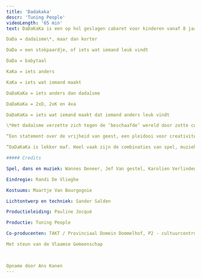 ```yaml
---
title: 'Dadakaka'
descr: 'Tuning People'
videoLength: '65 min'
text: DaDaKaKa is een op hol geslagen cabaret voor kinderen vanaf 8 jaar (en hun ouders en grootouders en vrienden van hun ouders en grootouders). Verschillende acts doordrongen van wilde creativiteit volgen elkaar op. DaDaKaKa is een combinatie van hoekige dans, gebroken pianomuziek, geflipte beelden en gestoorde teksten. DaDaKaKa is een voorstelling over wat kan en wat niet kan. De wereld barst van de regels, in deze voorstelling zijn er geen: een schilderij kan zingen en letters kunnen dansen.

DaDa = dadaïsme\*, maar dan korter

DaDa = een stokpaardje, of iets wat iemand leuk vindt

DaDa = babytaal

KaKa = iets anders

KaKa = iets wat iemand maakt

DaDaKaKa = iets anders dan dadaïsme

DaDaKaKa = 2xD, 2xK en 4xa

DaDaKaKa = iets wat iemand maakt dat iemand anders leuk vindt

\*Het dadaïsme verzette zich tegen de ‘beschaafde’ wereld door zotte conventieloze, vaak grappige kunst te maken. DaDaKaKa is een hedendaagse versie van dadaïstische cabaretten uit 1916.

“Een statement over de vrijheid van geest, een pleidooi voor creativiteit, wars van alle regelzucht.” De Standaard

“DaDaKaKa is lekker maf. Heel vaak zijn de combinaties van spel, muziek en vorm spitsvondig.” Theaterkrant

##### Credits

Spel, dans en muziek: Wannes Deneer, Jef Van gestel, Karolien Verlinden en Wim Muyllaert

Eindregie: Randi De Vlieghe

Kostuums: Maartje Van Bourgognie

Lichtontwerp en techniek: Sander Salden

Productieleiding: Pauline Jocqué

Productie: Tuning People

Co-producenten: TAKT / Provinciaal Domein Dommelhof, P2 - cultuurcentrum Hasselt & Theater aan het Vrijthof Maastricht i.h.k.v. de interlimburgse subsidies, Villanella en in samenwerking met Froe Froe

Met steun van de Vlaamse Gemeenschap

‍

Opname door Ans Kanen
---
```

